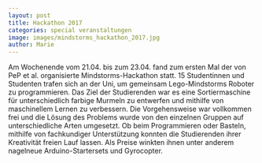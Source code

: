 ```yaml
---
layout: post
title: Hackathon 2017
categories: special veranstaltungen 
image: images/mindstorms_hackathon_2017.jpg
author: Marie
---
```

Am Wochenende vom 21.04. bis zum 23.04. fand zum ersten Mal der von PeP et al. organisierte Mindstorms-Hackathon statt.
15 Studentinnen und Studenten trafen sich an der Uni, um gemeinsam Lego-Mindstorms Roboter zu programmieren.
Das Ziel der Studierenden war es eine Sortiermaschine für unterschiedlich farbige Murmeln zu entwerfen und mithilfe von maschinellem Lernen zu verbessern. 
Die Vorgehensweise war vollkommen frei und die Lösung des Problems wurde von den einzelnen Gruppen auf unterschiedliche Arten umgesetzt.
Ob beim Programmieren oder Basteln, mithilfe von fachkundiger Unterstützung konnten die Studierenden ihrer Kreativität freien Lauf lassen. 
Als Preise winkten ihnen unter anderem nagelneue Arduino-Startersets und Gyrocopter.
